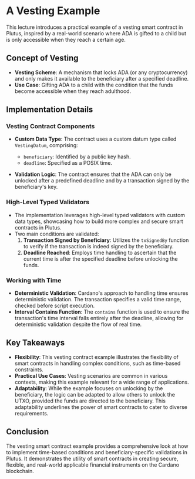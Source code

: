 # A Vesting Example

This lecture introduces a practical example of a vesting smart contract in Plutus, inspired by a real-world scenario where ADA is gifted to a child but is only accessible when they reach a certain age.

## Concept of Vesting

- **Vesting Scheme**: A mechanism that locks ADA (or any cryptocurrency) and only makes it available to the beneficiary after a specified deadline.
- **Use Case**: Gifting ADA to a child with the condition that the funds become accessible when they reach adulthood.

## Implementation Details

### Vesting Contract Components

- **Custom Data Type**: The contract uses a custom datum type called `VestingDatum`, comprising:
  - `beneficiary`: Identified by a public key hash.
  - `deadline`: Specified as a POSIX time.

- **Validation Logic**: The contract ensures that the ADA can only be unlocked after a predefined deadline and by a transaction signed by the beneficiary's key.

### High-Level Typed Validators

- The implementation leverages high-level typed validators with custom data types, showcasing how to build more complex and secure smart contracts in Plutus.
- Two main conditions are validated:
  1. **Transaction Signed by Beneficiary**: Utilizes the `txSignedBy` function to verify if the transaction is indeed signed by the beneficiary.
  2. **Deadline Reached**: Employs time handling to ascertain that the current time is after the specified deadline before unlocking the funds.

### Working with Time

- **Deterministic Validation**: Cardano's approach to handling time ensures deterministic validation. The transaction specifies a valid time range, checked before script execution.
- **Interval Contains Function**: The `contains` function is used to ensure the transaction's time interval falls entirely after the deadline, allowing for deterministic validation despite the flow of real time.

## Key Takeaways

- **Flexibility**: This vesting contract example illustrates the flexibility of smart contracts in handling complex conditions, such as time-based constraints.
- **Practical Use Cases**: Vesting scenarios are common in various contexts, making this example relevant for a wide range of applications.
- **Adaptability**: While the example focuses on unlocking by the beneficiary, the logic can be adapted to allow others to unlock the UTXO, provided the funds are directed to the beneficiary. This adaptability underlines the power of smart contracts to cater to diverse requirements.

## Conclusion

The vesting smart contract example provides a comprehensive look at how to implement time-based conditions and beneficiary-specific validations in Plutus. It demonstrates the utility of smart contracts in creating secure, flexible, and real-world applicable financial instruments on the Cardano blockchain.